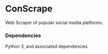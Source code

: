 # ConScrape

Web Scraper of popular social media platforms.

### Dependencies

Python 3, and associated dependencies


